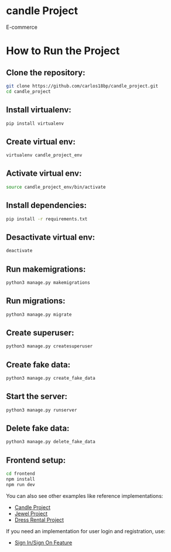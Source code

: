 # candle Project
E-commerce

# How to Run the Project

## Clone the repository:
```bash
git clone https://github.com/carlos18bp/candle_project.git
cd candle_project
```

## Install virtualenv:
```bash
pip install virtualenv
```

## Create virtual env:
```bash
virtualenv candle_project_env
```

## Activate virtual env:
```bash
source candle_project_env/bin/activate
```

## Install dependencies:
```bash
pip install -r requirements.txt
```

## Desactivate virtual env:
```bash
deactivate
```

## Run makemigrations:
```bash
python3 manage.py makemigrations
```

## Run migrations:
```bash
python3 manage.py migrate
```

## Create superuser:
```bash
python3 manage.py createsuperuser
```

## Create fake data:
```bash
python3 manage.py create_fake_data
```

## Start the server:
```bash
python3 manage.py runserver
```

## Delete fake data:
```bash
python3 manage.py delete_fake_data
```

## Frontend setup:
```bash
cd frontend
npm install
npm run dev
```

You can also see other examples like reference implementations:

- [Candle Project](https://github.com/carlos18bp/candle_project)
- [Jewel Project](https://github.com/carlos18bp/jewel_project)
- [Dress Rental Project](https://github.com/carlos18bp/dress_rental_project)

If you need an implementation for user login and registration, use:
- [Sign In/Sign On Feature](https://github.com/carlos18bp/signin_signon_feature)